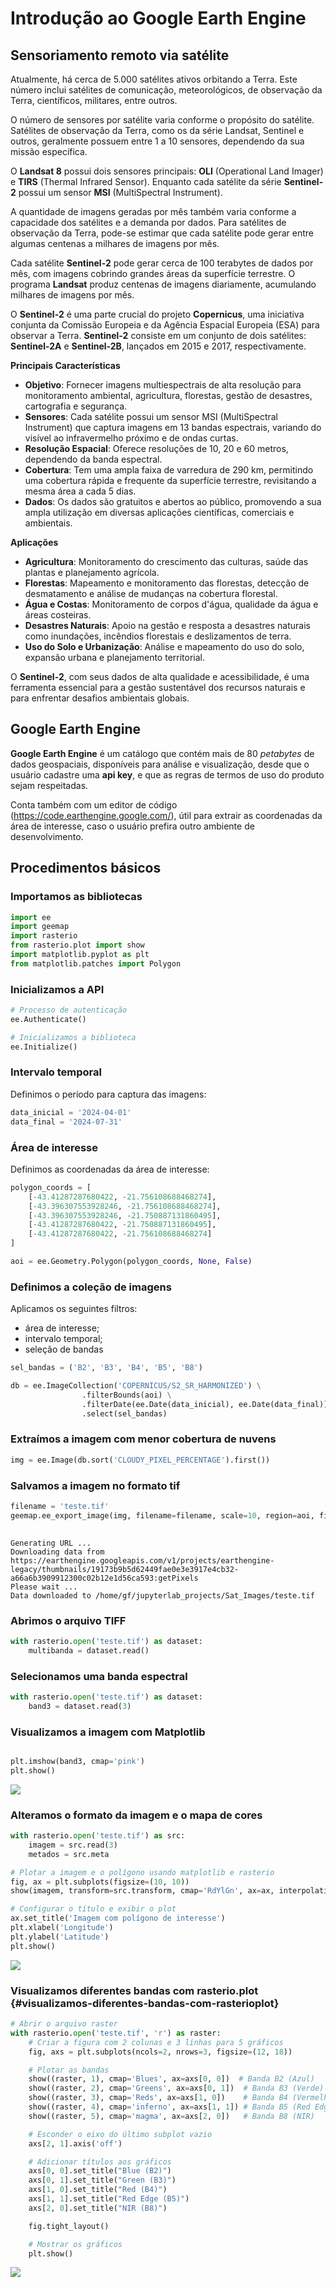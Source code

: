 # Introdução ao Google Earth Engine

## Sensoriamento remoto via satélite

Atualmente, há cerca de 5.000 satélites ativos orbitando a Terra. Este
número inclui satélites de comunicação, meteorológicos, de observação da
Terra, científicos, militares, entre outros.

O número de sensores por satélite varia conforme o propósito do
satélite. Satélites de observação da Terra, como os da série Landsat,
Sentinel e outros, geralmente possuem entre 1 a 10 sensores, dependendo
da sua missão específica.

O **Landsat 8** possui dois sensores principais: **OLI** (Operational
Land Imager) e **TIRS** (Thermal Infrared Sensor). Enquanto cada
satélite da série **Sentinel-2** possui um sensor **MSI** (MultiSpectral
Instrument).

A quantidade de imagens geradas por mês também varia conforme a
capacidade dos satélites e a demanda por dados. Para satélites de
observação da Terra, pode-se estimar que cada satélite pode gerar entre
algumas centenas a milhares de imagens por mês.

Cada satélite **Sentinel-2** pode gerar cerca de 100 terabytes de dados
por mês, com imagens cobrindo grandes áreas da superfície terrestre. O
programa **Landsat** produz centenas de imagens diariamente, acumulando
milhares de imagens por mês.

O **Sentinel-2** é uma parte crucial do projeto **Copernicus**, uma
iniciativa conjunta da Comissão Europeia e da Agência Espacial Europeia
(ESA) para observar a Terra. **Sentinel-2** consiste em um conjunto de
dois satélites: **Sentinel-2A** e **Sentinel-2B**, lançados em 2015 e
2017, respectivamente.

**Principais Características**

-   **Objetivo**: Fornecer imagens multiespectrais de alta resolução
    para monitoramento ambiental, agricultura, florestas, gestão de
    desastres, cartografia e segurança.
-   **Sensores**: Cada satélite possui um sensor MSI (MultiSpectral
    Instrument) que captura imagens em 13 bandas espectrais, variando do
    visível ao infravermelho próximo e de ondas curtas.
-   **Resolução Espacial**: Oferece resoluções de 10, 20 e 60 metros,
    dependendo da banda espectral.
-   **Cobertura**: Tem uma ampla faixa de varredura de 290 km,
    permitindo uma cobertura rápida e frequente da superfície terrestre,
    revisitando a mesma área a cada 5 dias.
-   **Dados**: Os dados são gratuitos e abertos ao público, promovendo a
    sua ampla utilização em diversas aplicações científicas, comerciais
    e ambientais.

**Aplicações**

-   **Agricultura**: Monitoramento do crescimento das culturas, saúde
    das plantas e planejamento agrícola.
-   **Florestas**: Mapeamento e monitoramento das florestas, detecção de
    desmatamento e análise de mudanças na cobertura florestal.
-   **Água e Costas**: Monitoramento de corpos d\'água, qualidade da
    água e áreas costeiras.
-   **Desastres Naturais**: Apoio na gestão e resposta a desastres
    naturais como inundações, incêndios florestais e deslizamentos de
    terra.
-   **Uso do Solo e Urbanização**: Análise e mapeamento do uso do solo,
    expansão urbana e planejamento territorial.

O **Sentinel-2**, com seus dados de alta qualidade e acessibilidade, é
uma ferramenta essencial para a gestão sustentável dos recursos naturais
e para enfrentar desafios ambientais globais.

## Google Earth Engine

**Google Earth Engine** é um catálogo que contém mais de 80 *petabytes*
de dados geospaciais, disponíveis para análise e visualização, desde que
o usuário cadastre uma **api key**, e que as regras de termos de uso do produto sejam respeitadas.

Conta também com um editor de código
(<https://code.earthengine.google.com/>), útil para extrair as
coordenadas da área de interesse, caso o usuário prefira outro ambiente de
desenvolvimento.

## Procedimentos básicos

### Importamos as bibliotecas

``` python
import ee
import geemap
import rasterio
from rasterio.plot import show
import matplotlib.pyplot as plt
from matplotlib.patches import Polygon
```

### Inicializamos a API

``` python
# Processo de autenticação
ee.Authenticate()

# Inicializamos a biblioteca
ee.Initialize()
```

### Intervalo temporal

Definimos o período para captura das imagens:

``` python
data_inicial = '2024-04-01'
data_final = '2024-07-31'
```


### Área de interesse

Definimos as coordenadas da área de interesse:

``` python
polygon_coords = [
    [-43.41287287680422, -21.756108688468274],
    [-43.396307553928246, -21.756108688468274],
    [-43.396307553928246, -21.750887131860495],
    [-43.41287287680422, -21.750887131860495],
    [-43.41287287680422, -21.756108688468274]
]

aoi = ee.Geometry.Polygon(polygon_coords, None, False)
```


### Definimos a coleção de imagens

Aplicamos os seguintes filtros:

-   área de interesse;
-   intervalo temporal;
-   seleção de bandas

``` python
sel_bandas = ('B2', 'B3', 'B4', 'B5', 'B8')

db = ee.ImageCollection('COPERNICUS/S2_SR_HARMONIZED') \
                .filterBounds(aoi) \
                .filterDate(ee.Date(data_inicial), ee.Date(data_final)) \
                .select(sel_bandas)
```


### Extraímos a imagem com menor cobertura de nuvens

``` python
img = ee.Image(db.sort('CLOUDY_PIXEL_PERCENTAGE').first())
```


### Salvamos a imagem no formato tif

``` python
filename = 'teste.tif'
geemap.ee_export_image(img, filename=filename, scale=10, region=aoi, file_per_band=False)
    
```


    Generating URL ...
    Downloading data from https://earthengine.googleapis.com/v1/projects/earthengine-legacy/thumbnails/19173b9b5d62449fae0e3e3917e4cb32-a66a6b3909912300c02b12e1d56ca593:getPixels
    Please wait ...
    Data downloaded to /home/gf/jupyterlab_projects/Sat_Images/teste.tif

### Abrimos o arquivo TIFF

``` python
with rasterio.open('teste.tif') as dataset:
    multibanda = dataset.read()
```


### Selecionamos uma banda espectral

``` python
with rasterio.open('teste.tif') as dataset:
    band3 = dataset.read(3)
```


### Visualizamos a imagem com Matplotlib

``` python

plt.imshow(band3, cmap='pink')
plt.show()
```


![](6c4a42d0fa5e5c179c132a00eadcb5c46ad690b2.png)

### Alteramos o formato da imagem e o mapa de cores

``` python
with rasterio.open('teste.tif') as src:
    imagem = src.read(3)
    metados = src.meta

# Plotar a imagem e o polígono usando matplotlib e rasterio
fig, ax = plt.subplots(figsize=(10, 10))
show(imagem, transform=src.transform, cmap='RdYlGn', ax=ax, interpolation='none')

# Configurar o título e exibir o plot
ax.set_title('Imagem com polígono de interesse')
plt.xlabel('Longitude')
plt.ylabel('Latitude')
plt.show()
```


![](3bb1bcadfac962af7179fd2ca01c8cce6817fb5b.png)

### Visualizamos diferentes bandas com rasterio.plot {#visualizamos-diferentes-bandas-com-rasterioplot}

``` python
# Abrir o arquivo raster
with rasterio.open('teste.tif', 'r') as raster:
    # Criar a figura com 2 colunas e 3 linhas para 5 gráficos
    fig, axs = plt.subplots(ncols=2, nrows=3, figsize=(12, 18))

    # Plotar as bandas
    show((raster, 1), cmap='Blues', ax=axs[0, 0])  # Banda B2 (Azul)
    show((raster, 2), cmap='Greens', ax=axs[0, 1])  # Banda B3 (Verde)
    show((raster, 3), cmap='Reds', ax=axs[1, 0])    # Banda B4 (Vermelho)
    show((raster, 4), cmap='inferno', ax=axs[1, 1]) # Banda B5 (Red Edge)
    show((raster, 5), cmap='magma', ax=axs[2, 0])   # Banda B8 (NIR)

    # Esconder o eixo do último subplot vazio
    axs[2, 1].axis('off')

    # Adicionar títulos aos gráficos
    axs[0, 0].set_title("Blue (B2)")
    axs[0, 1].set_title("Green (B3)")
    axs[1, 0].set_title("Red (B4)")
    axs[1, 1].set_title("Red Edge (B5)")
    axs[2, 0].set_title("NIR (B8)")

    fig.tight_layout()

    # Mostrar os gráficos
    plt.show()
```

![](b0251757adf4a18f3061e87640870d01dd87a8a8.png)

